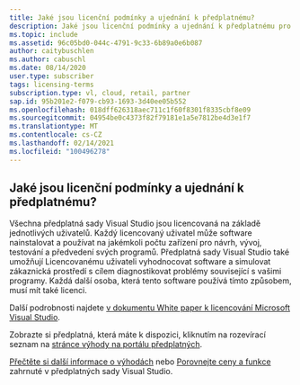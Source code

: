 ```yaml
---
title: Jaké jsou licenční podmínky a ujednání k předplatnému?
description: Jaké jsou licenční podmínky a ujednání k předplatnému pro moje předplatné sady Visual Studio?
ms.topic: include
ms.assetid: 96c05bd0-044c-4791-9c33-6b89a0e6b087
author: caitybuschlen
ms.author: cabuschl
ms.date: 08/14/2020
user.type: subscriber
tags: licensing-terms
subscription.type: vl, cloud, retail, partner
sap.id: 95b201e2-f079-cb93-1693-3d40ee05b552
ms.openlocfilehash: 018dff626318aec711c1f60f8301f8335cbf8e09
ms.sourcegitcommit: 04954be0c4373f82f79181e1a5e7812be4d3e1f7
ms.translationtype: MT
ms.contentlocale: cs-CZ
ms.lasthandoff: 02/14/2021
ms.locfileid: "100496278"
---
```

## <a name="what-are-the-subscription-licensing-terms-and-conditions"></a>Jaké jsou licenční podmínky a ujednání k předplatnému? 

Všechna předplatná sady Visual Studio jsou licencovaná na základě jednotlivých uživatelů. Každý licencovaný uživatel může software nainstalovat a používat na jakémkoli počtu zařízení pro návrh, vývoj, testování a předvedení svých programů. Předplatná sady Visual Studio také umožňují Licencovanému uživateli vyhodnocovat software a simulovat zákaznická prostředí s cílem diagnostikovat problémy související s vašimi programy. Každá další osoba, která tento software používá tímto způsobem, musí mít také licenci. 

Další podrobnosti najdete [v dokumentu White paper k licencování Microsoft Visual Studio](https://visualstudio.microsoft.com/wp-content/uploads/2020/03/Visual-Studio-Licensing-Whitepaper-Mar-2020.pdf). 

Zobrazte si předplatná, která máte k dispozici, kliknutím na rozevírací seznam na [stránce výhody na portálu předplatných](https://my.visualstudio.com/benefits). 

[Přečtěte si další informace o výhodách](https://visualstudio.microsoft.com/vs/benefits/) nebo [Porovnejte ceny a funkce](https://visualstudio.microsoft.com/vs/pricing/) zahrnuté v předplatných sady Visual Studio.